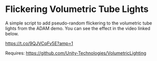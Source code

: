 # Flickering Volumetric Tube Lights

A simple script to add pseudo-random flickering to the volumetric tube lights from the ADAM demo. You can see the effect in the video linked below.

https://t.co/9QJVCqFv5E?amp=1

Requires: https://github.com/Unity-Technologies/VolumetricLighting
